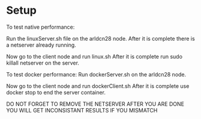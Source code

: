 # Setup

To test native performance:

Run the linuxServer.sh file on the arldcn28 node.
After it is complete there is a netserver already running.

Now go to the client node and run linux.sh
After it is complete run sudo killall netserver on the server.

To test docker performance:
Run dockerServer.sh on the arldcn28 node.

Now go to the client node and run dockerClient.sh
After it is complete use docker stop to end the server container.

DO NOT FORGET TO REMOVE THE NETSERVER AFTER YOU ARE DONE
YOU WILL GET INCONSISTANT RESULTS IF YOU MISMATCH
